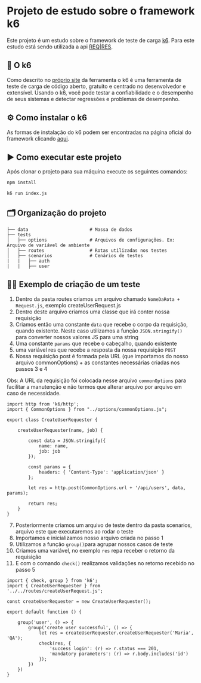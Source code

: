 # Projeto de estudo sobre o framework k6

Este projeto é um estudo sobre o framework de teste de carga [k6](https://k6.io). Para este estudo está sendo utilizada a api [REQ|RES](https://reqres.in/).
## 📜 O k6
Como descrito no [próprio site](https://k6.io/docs/) da ferramenta o k6 é uma ferramenta de teste de carga de código aberto, gratuito e centrado no desenvolvedor e extensível. Usando o k6, você pode testar a confiabilidade e o desempenho de seus sistemas e detectar regressões e problemas de desempenho.

## ⚙️ Como instalar o k6
As formas de instalação do k6 podem ser encontradas na página oficial do framework clicando [aqui](https://k6.io/docs/getting-started/installation/).

## ▶️ Como executar este projeto
Após clonar o projeto para sua máquina execute os seguintes comandos:

```bash
npm install
```

```bash
k6 run index.js
```

## 🗂 Organização do projeto

```
├── data                       # Massa de dados
├── tests
│   ├── options                # Arquivos de configurações. Ex: Arquivo de variável de ambiente
│   ├── routes                 # Rotas utilizadas nos testes
│   ├── scenarios              # Cenários de testes
|   |   ├── auth
|   |   ├── user
```

## 🏋🏽 Exemplo de criação de um teste

1) Dentro da pasta routes criamos um arquivo chamado `NomeDaRota + Request.js`, exemplo createUserRequest.js
2) Dentro deste arquivo criamos uma classe que irá conter nossa requisição
3) Criamos então uma constante `data` que recebe o corpo da requisição, quando existente. Neste caso utilizamos a função `JSON.stringify()` para converter nossos valores JS para uma string
4) Uma constante `params` que recebe o cabeçalho, quando existente
5) uma variável res que recebe a resposta da nossa requisição `POST`
6) Nossa requisição post é formada pela URL (que importamos do nosso arquivo commonOptions) + as constantes necessárias criadas nos passos 3 e 4

Obs: A URL da requisição foi colocada nesse arquivo `commonOptions` para facilitar a manutenção e não termos que alterar arquivo por arquivo em caso de necessidade.

```JS
import http from 'k6/http';
import { CommonOptions } from "../options/commonOptions.js";

export class CreateUserRequester {

    createUserRequester(name, job) {

        const data = JSON.stringify({
            name: name,
            job: job
        });

        const params = {
            headers: { 'Content-Type': 'application/json' }
        };

        let res = http.post(CommonOptions.url + '/api/users', data, params);

        return res;
    }
}
```
7) Posteriormente criamos um arquivo de teste dentro da pasta scenarios, arquivo este que executaremos ao rodar o teste
8) Importamos e inicializamos nosso arquivo criada no passo 1
9) Utilizamos a função `group()`para agrupar nossos casos de teste
10) Criamos uma variável, no exemplo `res` repa receber o retorno da requisição
11) E com o comando `check()` realizamos validações no retorno recebido no passo 5

```JS
import { check, group } from 'k6';
import { CreateUserRequester } from '../../routes/createUserRequest.js';

const createUserRequester = new CreateUserRequester();

export default function () {

    group('user', () => {
        group('create user successful', () => {
            let res = createUserRequester.createUserRequester('Maria', 'QA');
            check(res, {
                'success login': (r) => r.status === 201,
                'mandatory parameters': (r) => r.body.includes('id')
            });
        })
    })
}

```
